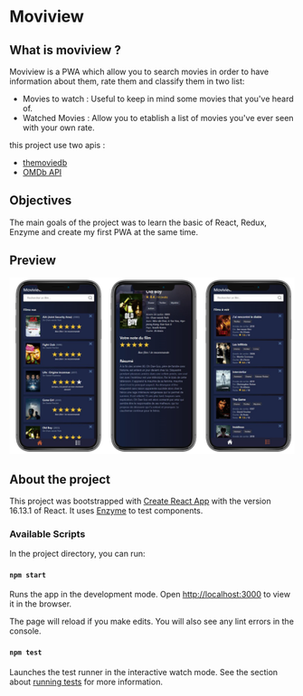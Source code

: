 # Moviview

## What is moviview ?

Moviview is a PWA which allow you to search movies in order to have information about them, rate them and classify them in two list:

- Movies to watch : Useful to keep in mind some movies that you've heard of.
- Watched Movies : Allow you to etablish a list of movies you've ever seen with your own rate.

this project use two apis :

- [themoviedb](https://www.themoviedb.org/documentation/api)
- [OMDb API](http://www.omdbapi.com/)

## Objectives

The main goals of the project was to learn the basic of React, Redux, Enzyme and create my first PWA at the same time.

## Preview

![Mockup](src/shared/images/mockup.png)

## About the project

This project was bootstrapped with [Create React App](https://github.com/facebook/create-react-app) with the version 16.13.1 of React.
It uses [Enzyme](https://github.com/enzymejs/enzyme) to test components.

### Available Scripts

In the project directory, you can run:

#### `npm start`

Runs the app in the development mode.
Open [http://localhost:3000](http://localhost:3000) to view it in the browser.

The page will reload if you make edits.
You will also see any lint errors in the console.

#### `npm test`

Launches the test runner in the interactive watch mode.
See the section about [running tests](https://facebook.github.io/create-react-app/docs/running-tests) for more information.
